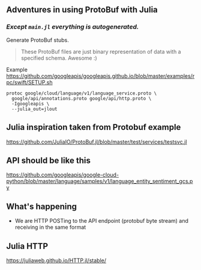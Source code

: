 ## Adventures in using ProtoBuf with Julia

### _Except `main.jl` everything is autogenerated._

Generate ProtoBuf stubs.
> These ProtoBuf files are just binary representation of data with a specified schema. Awesome :)

Example https://github.com/googleapis/googleapis.github.io/blob/master/examples/rpc/swift/SETUP.sh
```
protoc google/cloud/language/v1/language_service.proto \
  google/api/annotations.proto google/api/http.proto \
  -Igoogleapis \
  --julia_out=jlout
```

## Julia inspiration taken from Protobuf example
https://github.com/JuliaIO/ProtoBuf.jl/blob/master/test/services/testsvc.jl

## API should be like this
https://github.com/googleapis/google-cloud-python/blob/master/language/samples/v1/language_entity_sentiment_gcs.py

## What's happening
- We are HTTP POSTing to the API endpoint (protobuf byte stream) and receiving in the same format

## Julia HTTP
https://juliaweb.github.io/HTTP.jl/stable/
